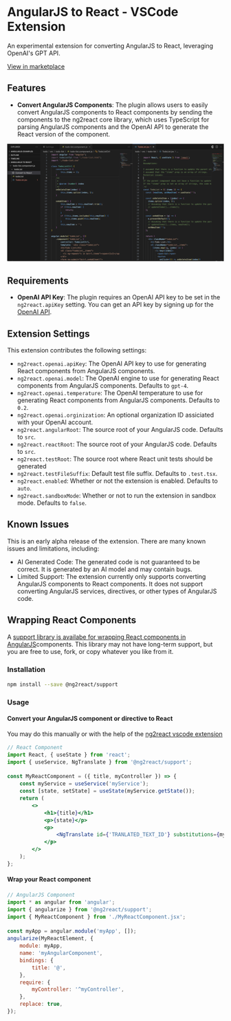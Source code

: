 # AngularJS to React - VSCode Extension

An experimental extension for converting AngularJS to React, leveraging OpenAI's GPT API.

[View in marketplace](https://marketplace.visualstudio.com/items?itemName=maxbilbow.ng2react-vscode&ssr=false#overview)

## Features

-   **Convert AngularJS Components**: The plugin allows users to easily convert AngularJS components to React components by sending the components to the ng2react core library, which uses TypeScript for parsing AngularJS components and the OpenAI API to generate the React version of the component.

![Component Conversion](images/todolist-conversion-example.png)

## Requirements

-   **OpenAI API Key**: The plugin requires an OpenAI API key to be set in the `ng2react.apiKey` setting. You can get an API key by signing up for the [OpenAI API](https://beta.openai.com/).

## Extension Settings

This extension contributes the following settings:

-   `ng2react.openai.apiKey`: The OpenAI API key to use for generating React components from AngularJS components.
-   `ng2react.openai.model`: The OpenAI engine to use for generating React components from AngularJS components. Defaults to `gpt-4`.
-   `ng2react.openai.temperature`: The OpenAI temperature to use for generating React components from AngularJS components. Defaults to `0.2`.
-   `ng2react.openai.orginization`: An optional organization ID assiciated with your OpenAI account.
-   `ng2react.angularRoot`: The source root of your AngularJS code. Defaults to `src`.
-   `ng2react.reactRoot`: The source root of your AngularJS code. Defaults to `src`.
-   `ng2react.testRoot`: The source root where React unit tests should be generated
-   `ng2react.testFileSuffix`: Default test file suffix. Defaults to `.test.tsx`.
-   `ng2react.enabled`: Whether or not the extension is enabled. Defaults to `auto`.
-   `ng2react.sandboxMode`: Whether or not to run the extension in sandbox mode. Defaults to `false`.

## Known Issues

This is an early alpha release of the extension. There are many known issues and limitations, including:

-   AI Generated Code: The generated code is not guaranteed to be correct. It is generated by an AI model and may contain bugs.
-   Limited Support: The extension currently only supports converting AngularJS components to React components. It does not support converting AngularJS services, directives, or other types of AngularJS code.

## Wrapping React Components

A [support library is availabe for wrapping React components in AngularJS](https://www.npmjs.com/package/@ng2react/support)components. This library may not have long-term support, but you are free to use, fork, or copy whatever you like from it.

### Installation

```bash
npm install --save @ng2react/support
```

### Usage

#### Convert your AngularJS component or directive to React

You may do this manually or with the help of the [ng2react vscode extension](https://marketplace.visualstudio.com/items?itemName=maxbilbow.ng2react-vscode)

```jsx
// React Component
import React, { useState } from 'react';
import { useService, NgTranslate } from '@ng2react/support';

const MyReactComponent = ({ title, myController }) => {
    const myService = useService('myService');
    const [state, setState] = useState(myService.getState());
    return (
        <>
            <h1>{title}</h1>
            <p>{state}</p>
            <p>
                <NgTranslate id={'TRANLATED_TEXT_ID'} substitutions={myController.getValue()} />
            </p>
        </>
    );
};
```

#### Wrap your React component

```js
// AngularJS Component
import * as angular from 'angular';
import { angularize } from '@ng2react/support';
import { MyReactComponent } from './MyReactComponent.jsx';

const myApp = angular.module('myApp', []);
angularize(MyReactElement, {
    module: myApp,
    name: 'myAngularComponent',
    bindings: {
        title: '@',
    },
    require: {
        myController: '^myController',
    },
    replace: true,
});
```
